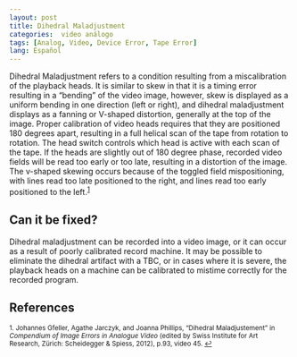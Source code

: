 ```yaml
---
layout: post
title: Dihedral Maladjustment
categories:  video análogo
tags: [Analog, Video, Device Error, Tape Error]
lang: Español
---
```


Dihedral Maladjustment refers to a condition resulting from a miscalibration of the playback heads. It is similar to skew in that it is a timing error resulting in a “bending” of the video image, however, skew is displayed as a uniform bending in one direction (left or right), and dihedral maladjustment displays as a fanning or V-shaped distortion, generally at the top of the image. Proper calibration of video heads requires that they are positioned 180 degrees apart, resulting in a full helical scan of the tape from rotation to rotation. The head switch controls which head is active with each scan of the tape. If the heads are slightly out of 180 degree phase, recorded video fields will be read too early or too late, resulting in a distortion of the image. The v-shaped skewing occurs because of the toggled field mispositioning, with lines read too late positioned to the right, and lines read too early positioned to the left.<sup><a href="#fn1" id="ref1">1</a></sup>

## Can it be fixed?

Dihedral maladjustment can be recorded into a video image, or it can occur as a result of poorly calibrated record machine. It may be possible to eliminate the dihedral artifact with a TBC, or in cases where it is severe, the playback heads on a machine can be calibrated to mistime correctly for the recorded program.

## References

<sup id="fn1">1. Johannes Gfeller, Agathe Jarczyk, and Joanna Phillips, “Dihedral Maladjustement” in _Compendium of Image Errors in Analogue Video_ (edited by Swiss Institute for Art Research, Zürich: Scheidegger & Spiess, 2012), p.93, video 45. <a href="#ref1" title="Jump back to footnote 1 in the text.">↩</a></sup> 
